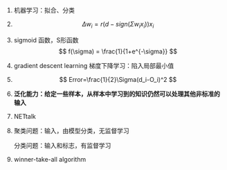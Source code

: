 1. 机器学习：拟合、分类

2. $$
   \Delta w_i = r (d - sign(\Sigma w_ix_i))x_i
   $$

3. sigmoid 函数，S形函数
   $$
   f(\sigma) = \frac{1}{1+e^{-\sigma}}
   $$
   
4. gradient descent learning 梯度下降学习：陷入局部最小值

5. $$
   Error=\frac{1}{2}\Sigma(d_i-O_i)^2
   $$

6. **泛化能力：给定一些样本，从样本中学习到的知识仍然可以处理其他非标准的输入**

7. NETtalk

8. 聚类问题：输入，由模型分类，无监督学习

   分类问题：输入和标志，有监督学习

9. winner-take-all algorithm



